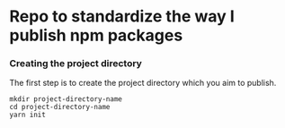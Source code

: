 # Repo to standardize the way I publish npm packages

### Creating the project directory

The first step is to create the project directory which you aim to publish.

```
mkdir project-directory-name
cd project-directory-name
yarn init
```
